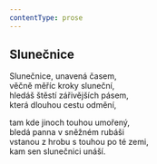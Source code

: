 ```yaml
---
contentType: prose
---
```


## Slunečnice

Slunečnice, unavená časem,  
věčně měříc kroky sluneční,  
hledáš štěstí zářivějších pásem,  
která dlouhou cestu odmění,

tam kde jinoch touhou umořený,  
bledá panna v sněžném rubáši  
vstanou z hrobu s touhou po té zemi,  
kam sen slunečnici unáší.
